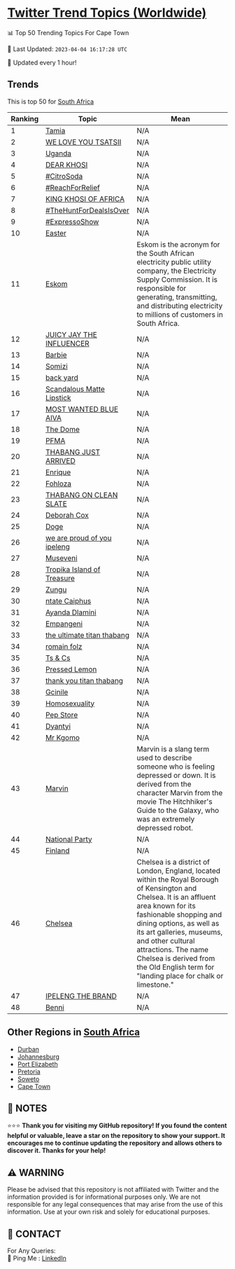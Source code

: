 [Twitter Trend Topics (Worldwide)](https://github.com/ErcinDedeoglu/Twitter-Trend-Topics)
==========


📊 Top 50 Trending Topics For Cape Town

📆 Last Updated: `2023-04-04 16:17:28 UTC`

🔧 Updated every 1 hour!


## Trends

This is top 50 for [South Africa](</South Africa>)

| Ranking | Topic | Mean |
| ------- | ------------ | ------------ |
| 1 | [Tamia](http://twitter.com/search?q=Tamia) | N/A |
| 2 | [WE LOVE YOU TSATSII](http://twitter.com/search?q=WE+LOVE+YOU+TSATSII) | N/A |
| 3 | [Uganda](http://twitter.com/search?q=Uganda) | N/A |
| 4 | [DEAR KHOSI](http://twitter.com/search?q=DEAR+KHOSI) | N/A |
| 5 | [#CitroSoda](http://twitter.com/search?q=%23CitroSoda) | N/A |
| 6 | [#ReachForRelief](http://twitter.com/search?q=%23ReachForRelief) | N/A |
| 7 | [KING KHOSI OF AFRICA](http://twitter.com/search?q=KING+KHOSI+OF+AFRICA) | N/A |
| 8 | [#TheHuntForDealsIsOver](http://twitter.com/search?q=%23TheHuntForDealsIsOver) | N/A |
| 9 | [#ExpressoShow](http://twitter.com/search?q=%23ExpressoShow) | N/A |
| 10 | [Easter](http://twitter.com/search?q=Easter) | N/A |
| 11 | [Eskom](http://twitter.com/search?q=Eskom) | Eskom is the acronym for the South African electricity public utility company, the Electricity Supply Commission. It is responsible for generating, transmitting, and distributing electricity to millions of customers in South Africa. |
| 12 | [JUICY JAY THE INFLUENCER](http://twitter.com/search?q=JUICY+JAY+THE+INFLUENCER) | N/A |
| 13 | [Barbie](http://twitter.com/search?q=Barbie) | N/A |
| 14 | [Somizi](http://twitter.com/search?q=Somizi) | N/A |
| 15 | [back yard](http://twitter.com/search?q=back+yard) | N/A |
| 16 | [Scandalous Matte Lipstick](http://twitter.com/search?q=Scandalous+Matte+Lipstick) | N/A |
| 17 | [MOST WANTED BLUE AIVA](http://twitter.com/search?q=MOST+WANTED+BLUE+AIVA) | N/A |
| 18 | [The Dome](http://twitter.com/search?q=The+Dome) | N/A |
| 19 | [PFMA](http://twitter.com/search?q=PFMA) | N/A |
| 20 | [THABANG JUST ARRIVED](http://twitter.com/search?q=THABANG+JUST+ARRIVED) | N/A |
| 21 | [Enrique](http://twitter.com/search?q=Enrique) | N/A |
| 22 | [Fohloza](http://twitter.com/search?q=Fohloza) | N/A |
| 23 | [THABANG ON CLEAN SLATE](http://twitter.com/search?q=THABANG+ON+CLEAN+SLATE) | N/A |
| 24 | [Deborah Cox](http://twitter.com/search?q=Deborah+Cox) | N/A |
| 25 | [Doge](http://twitter.com/search?q=Doge) | N/A |
| 26 | [we are proud of you ipeleng](http://twitter.com/search?q=we+are+proud+of+you+ipeleng) | N/A |
| 27 | [Museveni](http://twitter.com/search?q=Museveni) | N/A |
| 28 | [Tropika Island of Treasure](http://twitter.com/search?q=Tropika+Island+of+Treasure) | N/A |
| 29 | [Zungu](http://twitter.com/search?q=Zungu) | N/A |
| 30 | [ntate Caiphus](http://twitter.com/search?q=ntate+Caiphus) | N/A |
| 31 | [Ayanda Dlamini](http://twitter.com/search?q=Ayanda+Dlamini) | N/A |
| 32 | [Empangeni](http://twitter.com/search?q=Empangeni) | N/A |
| 33 | [the ultimate titan thabang](http://twitter.com/search?q=the+ultimate+titan+thabang) | N/A |
| 34 | [romain folz](http://twitter.com/search?q=romain+folz) | N/A |
| 35 | [Ts & Cs](http://twitter.com/search?q=Ts+%26+Cs) | N/A |
| 36 | [Pressed Lemon](http://twitter.com/search?q=Pressed+Lemon) | N/A |
| 37 | [thank you titan thabang](http://twitter.com/search?q=thank+you+titan+thabang) | N/A |
| 38 | [Gcinile](http://twitter.com/search?q=Gcinile) | N/A |
| 39 | [Homosexuality](http://twitter.com/search?q=Homosexuality) | N/A |
| 40 | [Pep Store](http://twitter.com/search?q=Pep+Store) | N/A |
| 41 | [Dyantyi](http://twitter.com/search?q=Dyantyi) | N/A |
| 42 | [Mr Kgomo](http://twitter.com/search?q=Mr+Kgomo) | N/A |
| 43 | [Marvin](http://twitter.com/search?q=Marvin) | Marvin is a slang term used to describe someone who is feeling depressed or down. It is derived from the character Marvin from the movie The Hitchhiker's Guide to the Galaxy, who was an extremely depressed robot. |
| 44 | [National Party](http://twitter.com/search?q=National+Party) | N/A |
| 45 | [Finland](http://twitter.com/search?q=Finland) | N/A |
| 46 | [Chelsea](http://twitter.com/search?q=Chelsea) | Chelsea is a district of London, England, located within the Royal Borough of Kensington and Chelsea. It is an affluent area known for its fashionable shopping and dining options, as well as its art galleries, museums, and other cultural attractions. The name Chelsea is derived from the Old English term for "landing place for chalk or limestone." |
| 47 | [IPELENG THE BRAND](http://twitter.com/search?q=IPELENG+THE+BRAND) | N/A |
| 48 | [Benni](http://twitter.com/search?q=Benni) | N/A |



## Other Regions in [South Africa](</South Africa>)

* [Durban](</South Africa/Durban.md>)
* [Johannesburg](</South Africa/Johannesburg.md>)
* [Port Elizabeth](</South Africa/Port Elizabeth.md>)
* [Pretoria](</South Africa/Pretoria.md>)
* [Soweto](</South Africa/Soweto.md>)
* [Cape Town](</South Africa/Cape Town.md>)



## 📝 NOTES

⭐⭐⭐ **Thank you for visiting my GitHub repository! If you found the content helpful or valuable, leave a star on the repository to show your support. It encourages me to continue updating the repository and allows others to discover it. Thanks for your help!**


## ⚠️ WARNING

Please be advised that this repository is not affiliated with Twitter and the information provided is for informational purposes only. We are not responsible for any legal consequences that may arise from the use of this information. Use at your own risk and solely for educational purposes.


## 📨 CONTACT

 For Any Queries:  
            🏓 Ping Me : [LinkedIn](https://www.linkedin.com/in/ercindedeoglu/)
